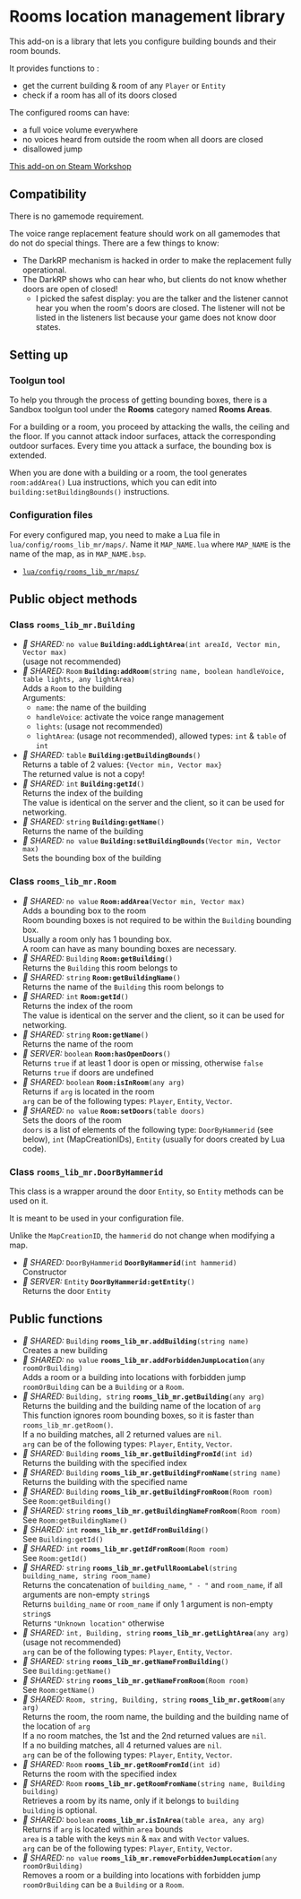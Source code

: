 # Rooms location management library

This add-on is a library that lets you configure building bounds and their room bounds.

It provides functions to :

- get the current building & room of any `Player` or `Entity`
- check if a room has all of its doors closed

The configured rooms can have:

- a full voice volume everywhere
- no voices heard from outside the room when all doors are closed
- disallowed jump

[This add-on on Steam Workshop](https://steamcommunity.com/sharedfiles/filedetails/?id=2129489905)

## Compatibility

There is no gamemode requirement.

The voice range replacement feature should work on all gamemodes that do not do special things. There are a few things to know:

- The DarkRP mechanism is hacked in order to make the replacement fully operational.
- The DarkRP shows who can hear who, but clients do not know whether doors are open of closed!
    - I picked the safest display: you are the talker and the listener cannot hear you when the room's doors are closed. The listener will not be listed in the listeners list because your game does not know door states.

## Setting up

### Toolgun tool

To help you through the process of getting bounding boxes, there is a Sandbox toolgun tool under the **Rooms** category named **Rooms Areas**.

For a building or a room, you proceed by attacking the walls, the ceiling and the floor. If you cannot attack indoor surfaces, attack the corresponding outdoor surfaces. Every time you attack a surface, the bounding box is extended.

When you are done with a building or a room, the tool generates `room:addArea()` Lua instructions, which you can edit into `building:setBuildingBounds()` instructions.

### Configuration files

For every configured map, you need to make a Lua file in `lua/config/rooms_lib_mr/maps/`. Name it `MAP_NAME.lua` where `MAP_NAME` is the name of the map, as in `MAP_NAME.bsp`.

- [`lua/config/rooms_lib_mr/maps/`](../../tree/_config/lua/config/rooms_lib_mr/maps/)

## Public object methods

### Class `rooms_lib_mr.Building`

- *:black_heart: SHARED:* `no value` **`Building:addLightArea`**`(int areaId, Vector min, Vector max)`  
    (usage not recommended)
- *:black_heart: SHARED:* `Room` **`Building:addRoom`**`(string name, boolean handleVoice, table lights, any lightArea)`  
    Adds a `Room` to the building  
    Arguments:  
    - `name`: the name of the building
    - `handleVoice`: activate the voice range management
    - `lights`: (usage not recommended)
    - `lightArea`: (usage not recommended), allowed types: `int` & `table` of `int`
- *:black_heart: SHARED:* `table` **`Building:getBuildingBounds`**`()`  
    Returns a table of 2 values: `{Vector min, Vector max}`  
    The returned value is not a copy!
- *:black_heart: SHARED:* `int` **`Building:getId`**`()`  
    Returns the index of the building  
    The value is identical on the server and the client, so it can be used for networking.
- *:black_heart: SHARED:* `string` **`Building:getName`**`()`  
    Returns the name of the building
- *:black_heart: SHARED:* `no value` **`Building:setBuildingBounds`**`(Vector min, Vector max)`  
    Sets the bounding box of the building

### Class `rooms_lib_mr.Room`

- *:black_heart: SHARED:* `no value` **`Room:addArea`**`(Vector min, Vector max)`  
    Adds a bounding box to the room  
    Room bounding boxes is not required to be within the `Building` bounding box.  
    Usually a room only has 1 bounding box.  
    A room can have as many bounding boxes are necessary.
- *:black_heart: SHARED:* `Building` **`Room:getBuilding`**`()`  
    Returns the `Building` this room belongs to
- *:black_heart: SHARED:* `string` **`Room:getBuildingName`**`()`  
    Returns the name of the `Building` this room belongs to
- *:black_heart: SHARED:* `int` **`Room:getId`**`()`  
    Returns the index of the room  
    The value is identical on the server and the client, so it can be used for networking.
- *:black_heart: SHARED:* `string` **`Room:getName`**`()`  
    Returns the name of the room
- *:blue_heart: SERVER:* `boolean` **`Room:hasOpenDoors`**`()`  
    Returns `true` if at least 1 door is open or missing, otherwise `false`  
    Returns `true` if doors are undefined
- *:black_heart: SHARED:* `boolean` **`Room:isInRoom`**`(any arg)`  
    Returns if `arg` is located in the room  
    `arg` can be of the following types: `Player`, `Entity`, `Vector`.
- *:black_heart: SHARED:* `no value` **`Room:setDoors`**`(table doors)`  
    Sets the doors of the room  
    `doors` is a list of elements of the following type: `DoorByHammerid` (see below), `int` (MapCreationIDs), `Entity` (usually for doors created by Lua code).

### Class `rooms_lib_mr.DoorByHammerid`

This class is a wrapper around the door `Entity`, so `Entity` methods can be used on it.

It is meant to be used in your configuration file.

Unlike the `MapCreationID`, the `hammerid` do not change when modifying a map.

- *:black_heart: SHARED:* `DoorByHammerid` **`DoorByHammerid`**`(int hammerid)`  
    Constructor
- *:blue_heart: SERVER:* `Entity` **`DoorByHammerid:getEntity`**`()`  
    Returns the door `Entity`

## Public functions

- *:black_heart: SHARED:* `Building` **`rooms_lib_mr.addBuilding`**`(string name)`  
    Creates a new building
- *:black_heart: SHARED:* `no value` **`rooms_lib_mr.addForbiddenJumpLocation`**`(any roomOrBuilding)`  
    Adds a room or a building into locations with forbidden jump  
    `roomOrBuilding` can be a `Building` or a `Room`.
- *:black_heart: SHARED:* `Building, string` **`rooms_lib_mr.getBuilding`**`(any arg)`  
    Returns the building and the building name of the location of `arg`  
    This function ignores room bounding boxes, so it is faster than `rooms_lib_mr.getRoom()`.  
    If a no building matches, all 2 returned values are `nil`.  
    `arg` can be of the following types: `Player`, `Entity`, `Vector`.
- *:black_heart: SHARED:* `Building` **`rooms_lib_mr.getBuildingFromId`**`(int id)`  
    Returns the building with the specified index
- *:black_heart: SHARED:* `Building` **`rooms_lib_mr.getBuildingFromName`**`(string name)`  
    Returns the building with the specified name
- *:black_heart: SHARED:* `Building` **`rooms_lib_mr.getBuildingFromRoom`**`(Room room)`  
    See `Room:getBuilding()`
- *:black_heart: SHARED:* `string` **`rooms_lib_mr.getBuildingNameFromRoom`**`(Room room)`  
    See `Room:getBuildingName()`
- *:black_heart: SHARED:* `int` **`rooms_lib_mr.getIdFromBuilding`**`()`  
    See `Building:getId()`
- *:black_heart: SHARED:* `int` **`rooms_lib_mr.getIdFromRoom`**`(Room room)`  
    See `Room:getId()`
- *:black_heart: SHARED:* `string` **`rooms_lib_mr.getFullRoomLabel`**`(string building_name, string room_name)`  
    Returns the concatenation of `building_name`, `" - "` and `room_name`, if all arguments are non-empty `string`s  
    Returns `building_name` or `room_name` if only 1 argument is non-empty `string`s  
    Returns `"Unknown location"` otherwise
- *:black_heart: SHARED:* `int, Building, string` **`rooms_lib_mr.getLightArea`**`(any arg)`  
    (usage not recommended)  
    `arg` can be of the following types: `Player`, `Entity`, `Vector`.
- *:black_heart: SHARED:* `string` **`rooms_lib_mr.getNameFromBuilding`**`()`  
    See `Building:getName()`
- *:black_heart: SHARED:* `string` **`rooms_lib_mr.getNameFromRoom`**`(Room room)`  
    See `Room:getName()`
- *:black_heart: SHARED:* `Room, string, Building, string` **`rooms_lib_mr.getRoom`**`(any arg)`  
    Returns the room, the room name, the building and the building name of the location of `arg`  
    If a no room matches, the 1st and the 2nd returned values are `nil`.  
    If a no building matches, all 4 returned values are `nil`.  
    `arg` can be of the following types: `Player`, `Entity`, `Vector`.
- *:black_heart: SHARED:* `Room` **`rooms_lib_mr.getRoomFromId`**`(int id)`  
    Returns the room with the specified index
- *:black_heart: SHARED:* `Room` **`rooms_lib_mr.getRoomFromName`**`(string name, Building building)`  
    Retrieves a room by its name, only if it belongs to `building`  
    `building` is optional.
- *:black_heart: SHARED:* `boolean` **`rooms_lib_mr.isInArea`**`(table area, any arg)`  
    Returns if `arg` is located within `area` bounds  
    `area` is a table with the keys `min` & `max` and with `Vector` values.  
    `arg` can be of the following types: `Player`, `Entity`, `Vector`.
- *:black_heart: SHARED:* `no value` **`rooms_lib_mr.removeForbiddenJumpLocation`**`(any roomOrBuilding)`  
    Removes a room or a building into locations with forbidden jump  
    `roomOrBuilding` can be a `Building` or a `Room`.

